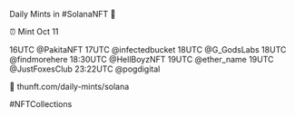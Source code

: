 Daily Mints in #SolanaNFT 🚀

⏰ Mint Oct 11

16UTC @PakitaNFT
17UTC @infectedbucket
18UTC @G_GodsLabs
18UTC @findmorehere
18:30UTC @HellBoyzNFT
19UTC @ether_name
19UTC @JustFoxesClub
23:22UTC @pogdigital

🔗 thunft.com/daily-mints/solana

#NFTCollections